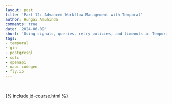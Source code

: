 ```yaml
---
layout: post
title: 'Part 12: Advanced Workflow Management with Temporal'
author: Hungai Amuhinda
comments: true
date: '2024-06-09'
short: 'Using signals, queries, retry policies, and timeouts in Temporal workflows'
tags:
- temporal
- gin
- postgresql
- sqlc
- openapi
- oapi-codegen
- fly.io
---
```



<br>

{% include jd-course.html %}